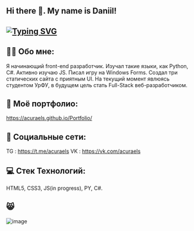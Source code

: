 ## Hi there 👋. My name is Daniil!

## [![Typing SVG](https://readme-typing-svg.demolab.com/?lines=Front-end+developer;Using+React+framework)](https://git.io/typing-svg)

## 👨‍💻 Обо мне:
Я начинающий front-end разработчик. Изучал такие языки, как Python, C#. Активно изучаю JS. Писал игру на Windows Forms. Создал три статических сайта с приятным UI. На текущий момент явлюясь студентом УрФУ, в будущем цель стать Full-Stack веб-разработчиком.

## 💼 Моё портфолио:
https://acuraels.github.io/Portfolio/

## 📝 Социальные сети:
TG : https://t.me/acuraels
VK : https://vk.com/acuraels

## 💻 Стек Технологий:
HTML5, CSS3, JS(in progress), PY, C#.

## 😸
![image](https://github.com/user-attachments/assets/b6677f72-ccc3-4af7-8430-d01fd42a09be)
<!--
**acuraels/acuraels** is a ✨ _special_ ✨ repository because its `README.md` (this file) appears on your GitHub profile.

Here are some ideas to get you started:

- 🔭 I’m currently working on ...
- 🌱 I’m currently learning ...
- 👯 I’m looking to collaborate on ...
- 🤔 I’m looking for help with ...
- 💬 Ask me about ...
- 📫 How to reach me: ...
- 😄 Pronouns: ...
- ⚡ Fun fact: ...
-->
